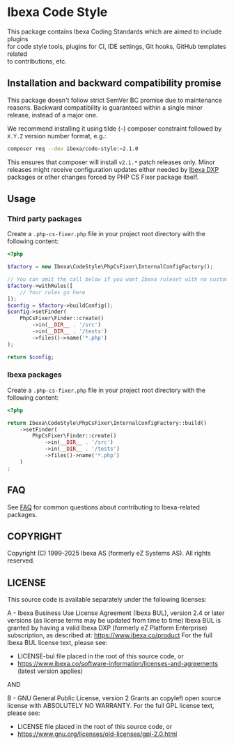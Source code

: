 # Ibexa Code Style

This package contains Ibexa Coding Standards which are aimed to include plugins  
for code style tools, plugins for CI, IDE settings, Git hooks, GitHub templates related  
to contributions, etc.

## Installation and backward compatibility promise

This package doesn't follow strict SemVer BC promise due to maintenance reasons.
Backward compatibility is guaranteed within a single minor release, instead of a major one.

We recommend installing it using tilde (`~`) composer constraint followed by `X.Y.Z` version number format, e.g.: 
```bash
composer req --dev ibexa/code-style:~2.1.0
```
This ensures that composer will install `v2.1.*` patch releases only.
Minor releases might receive configuration updates either needed by [Ibexa DXP](https://www.ibexa.co/products)
packages or other changes forced by PHP CS Fixer package itself. 

## Usage

### Third party packages

Create a `.php-cs-fixer.php` file in your project root directory with the following content:

```php
<?php

$factory = new Ibexa\CodeStyle\PhpCsFixer\InternalConfigFactory();

// You can omit the call below if you want Ibexa ruleset with no custom rules
$factory->withRules([
    // Your rules go here
]);
$config = $factory->buildConfig();
$config->setFinder(
    PhpCsFixer\Finder::create()
        ->in(__DIR__ . '/src')
        ->in(__DIR__ . '/tests')
        ->files()->name('*.php')
);

return $config;
```

### Ibexa packages

Create a `.php-cs-fixer.php` file in your project root directory with the following content:

```php
<?php

return Ibexa\CodeStyle\PhpCsFixer\InternalConfigFactory::build()
    ->setFinder(
        PhpCsFixer\Finder::create()
            ->in(__DIR__ . '/src')
            ->in(__DIR__ . '/tests')
            ->files()->name('*.php')
    )
;
```

## FAQ

See [FAQ](doc/FAQ.md) for common questions about contributing to Ibexa-related packages.

## COPYRIGHT

Copyright (C) 1999-2025 Ibexa AS (formerly eZ Systems AS). All rights reserved.

## LICENSE

This source code is available separately under the following licenses:

A - Ibexa Business Use License Agreement (Ibexa BUL),
version 2.4 or later versions (as license terms may be updated from time to time)
Ibexa BUL is granted by having a valid Ibexa DXP (formerly eZ Platform Enterprise) subscription,
as described at: https://www.ibexa.co/product
For the full Ibexa BUL license text, please see:
- LICENSE-bul file placed in the root of this source code, or
- https://www.ibexa.co/software-information/licenses-and-agreements (latest version applies)

AND

B - GNU General Public License, version 2
Grants an copyleft open source license with ABSOLUTELY NO WARRANTY. For the full GPL license text, please see:
- LICENSE file placed in the root of this source code, or
- https://www.gnu.org/licenses/old-licenses/gpl-2.0.html

